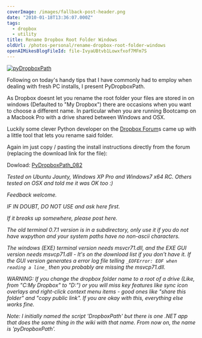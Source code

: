 ```yaml
---
coverImage: /images/fallback-post-header.png
date: "2010-01-18T13:36:07.000Z"
tags:
  - dropbox
  - utility
title: Rename Dropbox Root Folder Windows
oldUrl: /photos-personal/rename-dropbox-root-folder-windows
openAIMikesBlogFileId: file-IvyaUBtvb1Lowxfxof7MFm7S
---
```


[![](https://www.mikecann.blog/wp-content/uploads/2010/01/pyDropboxPath.png "pyDropboxPath")](https://www.mikecann.blog/wp-content/uploads/2010/01/pyDropboxPath.png)

Following on today's handy tips that I have commonly had to employ when dealing with fresh PC installs, I present PyDropboxPath.

As Dropbox doesnt let you rename the root folder your files are stored in on windows (Defaulted to "My Dropbox") there are occasions when you want to choose a different name. In particular when you are running Bootcamp on a Macbook Pro with a drive shared between Windows and OSX.

Luckily some clever Python developer on the [Dropbox Forum](https://forums.dropbox.com/topic.php?id=9665&replies=51#post-60253)s came up with a little tool that lets you rename said folder.

Again im just copy / pasting the install instructions directly from the forum (replacing the download link for the file):

Dowload: [PyDropboxPath_082](https://www.mikecann.blog/wp-content/uploads/2010/01/PyDropboxPath_082.zip)

_Tested on Ubuntu Jaunty, Windows XP Pro and Windows7 x64 RC. Others tested on OSX and told me it was OK too :)_

_Feedback welcome._

_IF IN DOUBT, DO NOT USE and ask here first._

_If it breaks up somewhere, please post here._

_The old terminal 0.7.1 version is in a subdirectory, only use it if you do not have wxpython and your system paths have no non-ascii characters._

_The windows (EXE) terminal version needs msvcr71.dll, and the EXE GUI version needs msvcp71.dll - It's on the download list if you don't have it.
If the GUI version generates a error log file telling
_`_EOFError: EOF when reading a line_`_
then you probably are missing the msvcp71.dll._

_WARNING: If you change the dropbox folder name to a root of a drive (Like, from "C:My Dropbox" to "D:") or you will miss key features like sync icon overlays and right-click context menu items - good ones like "share this folder" and "copy public link". If you are okay with this, everything else works fine._

_Note: I initially named the script 'DropboxPath' but there is one .NET app that does the same thing in the wiki with that name. From now on, the name is 'pyDropboxPath'._
